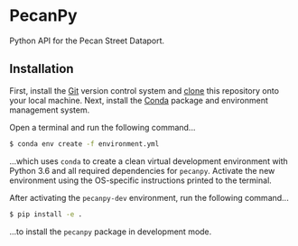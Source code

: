 # PecanPy

Python API for the Pecan Street Dataport.

## Installation
First, install the [Git](https://git-scm.com/downloads) version control system and [clone](https://help.github.com/articles/cloning-a-repository/) this repository onto your local machine. Next, install the [Conda](https://conda.io/docs/user-guide/install/index.html) package and environment management system.

Open a terminal and run the following command...

```bash
$ conda env create -f environment.yml
```

...which uses `conda` to create a clean virtual development environment with
Python 3.6 and all required dependencies for `pecanpy`. Activate the new
environment using the OS-specific instructions printed to the terminal.

After activating the `pecanpy-dev` environment, run the following command...

```bash
$ pip install -e .
```

...to install the `pecanpy` package in development mode.
